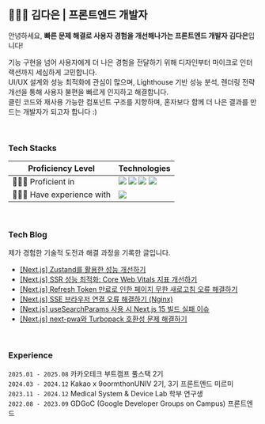 

<div align="start">
<h2>👩🏻‍💻 김다은 | 프론트엔드 개발자</h2>

안녕하세요, **빠른 문제 해결로 사용자 경험을 개선해나가는 프론트엔드 개발자 김다은**입니다!  

기능 구현을 넘어 사용자에게 더 나은 경험을 전달하기 위해 디자인부터 마이크로 인터랙션까지 세심하게 고민합니다.  
UI/UX 설계와 성능 최적화에 관심이 많으며, Lighthouse 기반 성능 분석, 렌더링 전략 개선을 통해 사용자 불편을 빠르게 인지하고 해결합니다.<br>
클린 코드와 재사용 가능한 컴포넌트 구조를 지향하며, 혼자보다 함께 더 나은 결과를 만드는 개발자가 되고자 합니다 :)

<br>
<h3>Tech Stacks </h3>

| Proficiency Level   | Technologies                  |
|---------------------|--------------------------------|
| 👩🏻‍💻 Proficient in       | <img src="https://img.shields.io/badge/Next.js-20232A?style=for-the-badge&logo=Next.js&logoColor=white"> <img src="https://img.shields.io/badge/React-20232A?style=for-the-badge&logo=react&logoColor=61DAFB"> <img src="https://img.shields.io/badge/TypeScript-007ACC?style=for-the-badge&logo=typescript&logoColor=white"> <img src="https://img.shields.io/badge/JavaScript-F7DF1E?style=for-the-badge&logo=JavaScript&logoColor=white"> |
| 🙆🏻‍♂️ Have experience with | <img src="https://img.shields.io/badge/Python-3776AB?style=for-the-badge&logo=python&logoColor=white">                        |
<br>
<h3>Tech Blog</h3>

제가 경험한 기술적 도전과 해결 과정을 기록한 글입니다.
- [[Next.js] Zustand를 활용한 성능 개선하기](https://dani1552.tistory.com/23)
- [[Next.js] SSR 성능 최적화: Core Web Vitals 지표 개선하기](https://dani1552.tistory.com/30)
- [[Next.js] Refresh Token 만료로 인한 페이지 무한 새로고침 오류 해결하기](https://dani1552.tistory.com/16)
- [[Next.js] SSE 브라우저 연결 오류 해결하기 (Nginx)](https://dani1552.tistory.com/11)
- [[Next.js] useSearchParams 사용 시 Next.js 15 빌드 실패 이슈](https://dani1552.tistory.com/15)
- [[Next.js] next-pwa와 Turbopack 호환성 문제 해결하기](https://dani1552.tistory.com/14)

<br>
<h3>Experience </h3>

`2025.01 - 2025.08` 카카오테크 부트캠프 풀스택 2기<br>
`2024.03 - 2024.12` Kakao x 9oormthonUNIV 2기, 3기 프론트엔드 미르미<br>
`2023.11 - 2024.12` Medical System & Device Lab 학부 연구생<br>
`2022.08 - 2023.09` GDGoC (Google Developer Groups on Campus) 프론트엔드<br>

<br>
